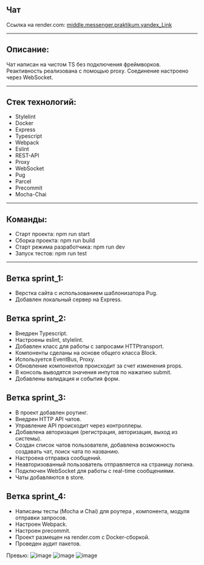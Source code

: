 ## Чат

Ссылка на render.com: [middle.messenger.praktikum.yandex_Link](https://messenger-tvcr.onrender.com)

***

## Описание:
Чат написан на чистом TS без подключения фреймворков. Реактивность реализована с помощью proxy. Соединение настроено через WebSocket.

***

## Стек технологий:
* Stylelint
* Docker
* Express
* Typescript
* Webpack
* Eslint
* REST-API
* Proxy
* WebSocket
* Pug
* Parcel
* Precommit
* Mocha-Chai

***

## Команды:
* Старт проекта: npm run start
* Сборка проекта: npm run build
* Старт режима разработчика: npm run dev
* Запуск тестов: npm run test

***

## Ветка sprint_1:
* Верстка сайта с использованием шаблонизатора Pug. 
* Добавлен локальный сервер на Express.

## Ветка sprint_2:
* Внедрен Typescript. 
* Настроены eslint, stylelint. 
* Добавлен класс для работы с запросами HTTPtransport.
* Компоненты сделаны на основе общего класса Block. 
* Используется EventBus, Proxy. 
* Обновление компонентов происходит за счет изменения props.
* В консоль выводятся значения инпутов по нажатию submit. 
* Добавлены валидация и события форм.

## Ветка sprint_3:
* В проект добавлен роутинг. 
* Внедрен HTTP API чатов. 
* Управление API происходит через контроллеры. 
* Добавлена авторизация (регистрация, авторизация, выход из системы). 
* Создан список чатов пользователя, добавлена возможность создавать чат, поиск чата по названию. 
* Настроена отправка сообщений. 
* Неавторизованный пользователь отправляется на страницу логина.
* Подключен WebSocket для работы с real-time сообщениями. 
* Чаты добавляются в store.

## Ветка sprint_4:
* Написаны тесты (Mocha и Chai) для роутера , компонента, модуля отправки запросов.
* Настроен  Webpack.
* Настроен precommit.
* Проект размещен на render.com с Docker-сборкой.
* Проведен аудит пакетов.

Превью:
![image](https://user-images.githubusercontent.com/99137228/222716400-9bd7cbdd-5518-455d-8cf3-bf74eb33001b.png)
![image](https://user-images.githubusercontent.com/99137228/222716457-c45677e8-5a52-4201-aee8-a0206344a086.png)
![image](https://user-images.githubusercontent.com/99137228/222716644-ae72a34b-cd3f-42e4-bdf5-e1529ff3edfd.png)

